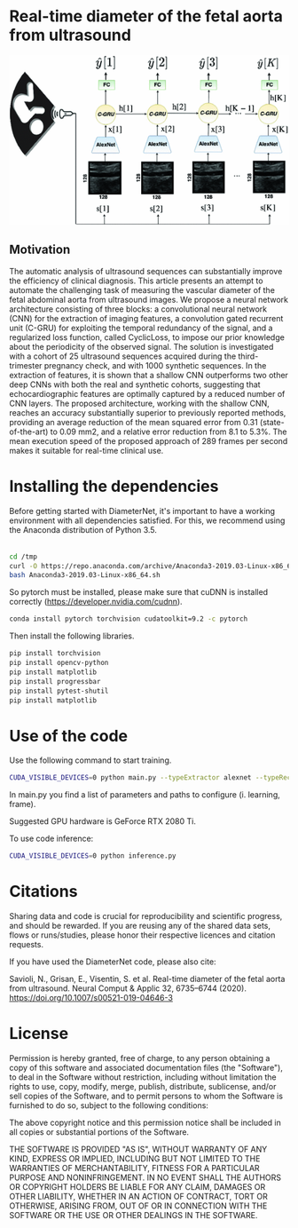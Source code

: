 


# Real-time diameter of the fetal aorta from ultrasound

![Alt text](img/model.gif?raw=true "model")


## Motivation

The automatic analysis of ultrasound sequences can substantially improve the efficiency of clinical diagnosis. This article presents an attempt to automate the challenging task of measuring the vascular diameter of the fetal abdominal aorta from ultrasound images. We propose a neural network architecture consisting of three blocks: a convolutional neural network (CNN) for the extraction of imaging features, a convolution gated recurrent unit (C-GRU) for exploiting the temporal redundancy of the signal, and a regularized loss function, called CyclicLoss, to impose our prior knowledge about the periodicity of the observed signal. The solution is investigated with a cohort of 25 ultrasound sequences acquired during the third-trimester pregnancy check, and with 1000 synthetic sequences. In the extraction of features, it is shown that a shallow CNN outperforms two other deep CNNs with both the real and synthetic cohorts, suggesting that echocardiographic features are optimally captured by a reduced number of CNN layers. The proposed architecture, working with the shallow CNN, reaches an accuracy substantially superior to previously reported methods, providing an average reduction of the mean squared error from 0.31 (state-of-the-art) to 0.09 mm2, and a relative error reduction from 8.1 to 5.3%. The mean execution speed of the proposed approach of 289 frames per second makes it suitable for real-time clinical use.


# Installing the dependencies

Before getting started with DiameterNet, it's important to have a working environment with all dependencies satisfied. For this, we recommend using the Anaconda distribution of Python 3.5. 


```bash

cd /tmp
curl -O https://repo.anaconda.com/archive/Anaconda3-2019.03-Linux-x86_64.sh
bash Anaconda3-2019.03-Linux-x86_64.sh

```

So pytorch must be installed, please make sure that cuDNN is installed correctly (https://developer.nvidia.com/cudnn).

```bash
conda install pytorch torchvision cudatoolkit=9.2 -c pytorch

```

Then install the following libraries.

```bash
pip install torchvision
pip install opencv-python
pip install matplotlib
pip install progressbar
pip install pytest-shutil
pip install matplotlib
```

# Use of the code

Use the following command to start training. 

```bash
CUDA_VISIBLE_DEVICES=0 python main.py --typeExtractor alexnet --typeRecurrent unidir --typeCriterion MSECyclic --typeMeasurement Iamt --typeDataset Real
```
In main.py you find a list of parameters and paths to configure (i. learning, frame).

Suggested GPU hardware is GeForce RTX 2080 Ti.

To use code inference:


```bash
CUDA_VISIBLE_DEVICES=0 python inference.py
```

# Citations

Sharing data and code is crucial for reproducibility and scientific progress, and should be rewarded. If you are reusing any of the shared data sets, flows or runs/studies, please honor their respective licences and citation requests.

If you have used the DiameterNet code, please also cite:

Savioli, N., Grisan, E., Visentin, S. et al. Real-time diameter of the fetal aorta from ultrasound. Neural Comput & Applic 32, 6735–6744 (2020). https://doi.org/10.1007/s00521-019-04646-3



# License

Permission is hereby granted, free of charge, to any person obtaining a copy of this software and associated documentation files (the "Software"), to deal in the Software without restriction, including without limitation the rights to use, copy, modify, merge, publish, distribute, sublicense, and/or sell copies of the Software, and to permit persons to whom the Software is furnished to do so, subject to the following conditions:

The above copyright notice and this permission notice shall be included in all copies or substantial portions of the Software.

THE SOFTWARE IS PROVIDED "AS IS", WITHOUT WARRANTY OF ANY KIND, EXPRESS OR IMPLIED, INCLUDING BUT NOT LIMITED TO THE WARRANTIES OF MERCHANTABILITY, FITNESS FOR A PARTICULAR PURPOSE AND NONINFRINGEMENT. IN NO EVENT SHALL THE AUTHORS OR COPYRIGHT HOLDERS BE LIABLE FOR ANY CLAIM, DAMAGES OR OTHER LIABILITY, WHETHER IN AN ACTION OF CONTRACT, TORT OR OTHERWISE, ARISING FROM, OUT OF OR IN CONNECTION WITH THE SOFTWARE OR THE USE OR OTHER DEALINGS IN THE SOFTWARE.
